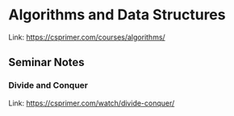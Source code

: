 # Algorithms and Data Structures
Link: https://csprimer.com/courses/algorithms/

## Seminar Notes
### Divide and Conquer
Link: https://csprimer.com/watch/divide-conquer/
